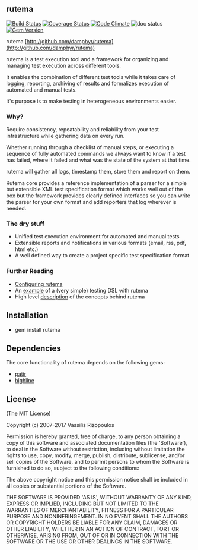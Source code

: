## rutema
[![Build Status](https://secure.travis-ci.org/damphyr/rutema.png)](http://travis-ci.org/damphyr/rutema) [![Coverage Status](https://coveralls.io/repos/damphyr/rutema/badge.svg)](https://coveralls.io/r/damphyr/rutema) [![Code Climate](https://codeclimate.com/github/damphyr/rutema.png)](https://codeclimate.com/github/damphyr/rutema) ![doc status](http://inch-ci.org/github/damphyr/rutema.svg?branch=master) [![Gem Version](https://badge.fury.io/rb/rutema.svg)](https://badge.fury.io/rb/rutema)

rutema [http://github.com/damphyr/rutema](http://github.com/damphyr/rutema)

rutema is a test execution tool and a framework for organizing and managing test execution across different tools.

It enables the combination of different test tools while it takes care of logging, reporting, archiving of results and formalizes execution of automated and manual tests.

It's purpose is to make testing in heterogeneous environments easier. 

### Why?

Require consistency, repeatability and reliability from your test infrastructure while gathering data on every run.

Whether running through a checklist of manual steps, or executing a sequence of fully automated commands we always want to know if a test has failed, where it failed and what was the state of the system at that time.

rutema will gather all logs, timestamp them, store them and report on them. 

Rutema core provides a reference implementation of a parser for a simple but extensible XML test specification format which works well out of the box but the framework provides clearly defined interfaces so you can write the parser for your own format and add reporters that log wherever is needed.

### The dry stuff

* Unified test execution environment for automated and manual tests
* Extensible reports and notifications in various formats (email, rss, pdf, html etc.)
* A well defined way to create a project specific test specification format

### Further Reading

* [Configuring rutema](doc/CONFIGURATION.md)
* An [example](doc/EXAMPLE.md) of a (very simple) testing DSL with rutema 
* High level [description](README.md) of the concepts behind rutema

## Installation

* gem install rutema

## Dependencies

The core functionality of rutema depends on the following gems:
 * [patir](http://github.com/damphyr/patir)
 * [highline](http://highline.rubyforge.org/)

## License

(The MIT License)

Copyright (c) 2007-2017 Vassilis Rizopoulos

Permission is hereby granted, free of charge, to any person obtaining
a copy of this software and associated documentation files (the
'Software'), to deal in the Software without restriction, including
without limitation the rights to use, copy, modify, merge, publish,
distribute, sublicense, and/or sell copies of the Software, and to
permit persons to whom the Software is furnished to do so, subject to
the following conditions:

The above copyright notice and this permission notice shall be
included in all copies or substantial portions of the Software.

THE SOFTWARE IS PROVIDED 'AS IS', WITHOUT WARRANTY OF ANY KIND,
EXPRESS OR IMPLIED, INCLUDING BUT NOT LIMITED TO THE WARRANTIES OF
MERCHANTABILITY, FITNESS FOR A PARTICULAR PURPOSE AND NONINFRINGEMENT.
IN NO EVENT SHALL THE AUTHORS OR COPYRIGHT HOLDERS BE LIABLE FOR ANY
CLAIM, DAMAGES OR OTHER LIABILITY, WHETHER IN AN ACTION OF CONTRACT,
TORT OR OTHERWISE, ARISING FROM, OUT OF OR IN CONNECTION WITH THE
SOFTWARE OR THE USE OR OTHER DEALINGS IN THE SOFTWARE.
